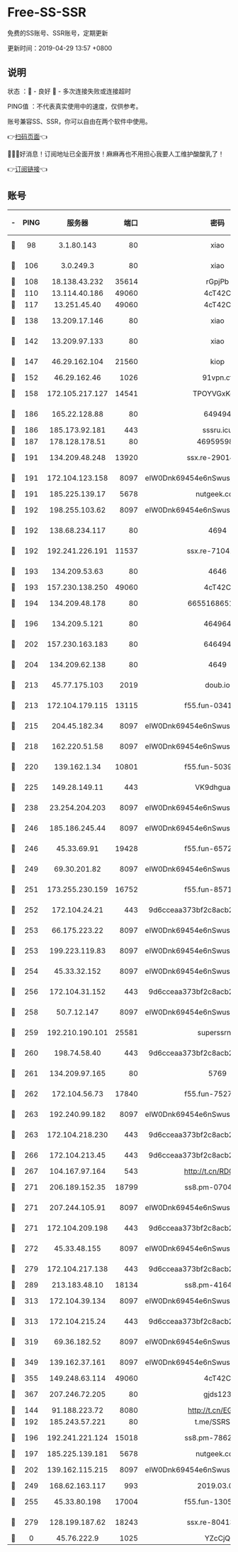 # Free-SS-SSR

免费的SS账号、SSR账号，定期更新

更新时间：2019-04-29 13:57 +0800

## 说明

状态     ：🙂 - 良好 🙁 - 多次连接失败或连接超时

PING值   ：不代表真实使用中的速度，仅供参考。

账号兼容SS、SSR，你可以自由在两个软件中使用。

👉[扫码页面](https://liesauer.github.io/Free-SS-SSR/)👈

🎉🎉🎉好消息！订阅地址已全面开放！麻麻再也不用担心我要人工维护酸酸乳了！

👉[订阅链接](https://www.liesauer.net/yogurt/subscribe?ACCESS_TOKEN=DAYxR3mMaZAsaqUb)👈

## 账号

|-|PING|服务器|端口|密码|加密方式|区域|
|:----:|:----:|:-----:|-----:|:----:|:----:|:----:|
|🙂|98|3.1.80.143|80|xiao|aes-128-ctr|SG|
|🙂|106|3.0.249.3|80|xiao|aes-128-ctr|SG|
|🙂|108|18.138.43.232|35614|rGpjPb|rc4-md5|SG|
|🙂|110|13.114.40.186|49060|4cT42C|chacha20|JP|
|🙂|117|13.251.45.40|49060|4cT42C|chacha20|SG|
|🙂|138|13.209.17.146|80|xiao|aes-128-ctr|KR|
|🙂|142|13.209.97.133|80|xiao|aes-128-ctr|KR|
|🙂|147|46.29.162.104|21560|kiop|aes-128-ctr|RU|
|🙂|152|46.29.162.46|1026|91vpn.cf|rc4-md5|RU|
|🙂|158|172.105.217.127|14541|TPOYVGxKglpi|aes-256-cfb|JP|
|🙂|186|165.22.128.88|80|649494|aes-256-cfb|US|
|🙂|186|185.173.92.181|443|sssru.icu|rc4-md5|RU|
|🙂|187|178.128.178.51|80|469595985|chacha20|US|
|🙂|191|134.209.48.248|13920|ssx.re-29014599|aes-256-cfb|US|
|🙂|191|172.104.123.158|8097|eIW0Dnk69454e6nSwuspv9DmS201tQ0D|aes-256-cfb|JP|
|🙂|191|185.225.139.17|5678|nutgeek.com|rc4-md5|US|
|🙂|192|198.255.103.62|8097|eIW0Dnk69454e6nSwuspv9DmS201tQ0D|aes-256-cfb|US|
|🙂|192|138.68.234.117|80|4694|aes-256-cfb|US|
|🙂|192|192.241.226.191|11537|ssx.re-71041987|aes-256-cfb|US|
|🙂|193|134.209.53.63|80|4646|aes-256-cfb|US|
|🙂|193|157.230.138.250|49060|4cT42C|chacha20|US|
|🙂|194|134.209.48.178|80|6655168651651|aes-256-cfb|US|
|🙂|196|134.209.5.121|80|464964|aes-256-cfb|US|
|🙂|202|157.230.163.183|80|646494|aes-256-cfb|US|
|🙂|204|134.209.62.138|80|4649|aes-256-cfb|US|
|🙂|213|45.77.175.103|2019|doub.io|aes-128-ctr|SG|
|🙂|213|172.104.179.115|13115|f55.fun-03417536|aes-256-cfb|SG|
|🙂|215|204.45.182.34|8097|eIW0Dnk69454e6nSwuspv9DmS201tQ0D|aes-256-cfb|US|
|🙂|218|162.220.51.58|8097|eIW0Dnk69454e6nSwuspv9DmS201tQ0D|aes-256-cfb|US|
|🙂|220|139.162.1.34|10801|f55.fun-50393823|aes-256-cfb|SG|
|🙂|225|149.28.149.11|443|VK9dhgualsL|aes-256-cfb|SG|
|🙂|238|23.254.204.203|8097|eIW0Dnk69454e6nSwuspv9DmS201tQ0D|aes-256-cfb|US|
|🙂|246|185.186.245.44|8097|eIW0Dnk69454e6nSwuspv9DmS201tQ0D|aes-256-cfb|NL|
|🙂|246|45.33.69.91|19428|f55.fun-65720046|aes-256-cfb|US|
|🙂|249|69.30.201.82|8097|eIW0Dnk69454e6nSwuspv9DmS201tQ0D|aes-256-cfb|US|
|🙂|251|173.255.230.159|16752|f55.fun-85712456|aes-256-cfb|US|
|🙂|252|172.104.24.21|443|9d6cceaa373bf2c8acb22e60b6a58be6|aes-256-cfb|US|
|🙂|253|66.175.223.22|8097|eIW0Dnk69454e6nSwuspv9DmS201tQ0D|aes-256-cfb|US|
|🙂|253|199.223.119.83|8097|eIW0Dnk69454e6nSwuspv9DmS201tQ0D|aes-256-cfb|US|
|🙂|254|45.33.32.152|8097|eIW0Dnk69454e6nSwuspv9DmS201tQ0D|aes-256-cfb|US|
|🙂|256|172.104.31.152|443|9d6cceaa373bf2c8acb22e60b6a58be6|aes-256-cfb|US|
|🙂|258|50.7.12.147|8097|eIW0Dnk69454e6nSwuspv9DmS201tQ0D|aes-256-cfb|US|
|🙂|259|192.210.190.101|25581|superssrnet|aes-256-cfb|US|
|🙂|260|198.74.58.40|443|9d6cceaa373bf2c8acb22e60b6a58be6|aes-256-cfb|US|
|🙂|261|134.209.97.165|80|5769|aes-256-cfb|SG|
|🙂|262|172.104.56.73|17840|f55.fun-75279509|aes-256-cfb|SG|
|🙂|263|192.240.99.182|8097|eIW0Dnk69454e6nSwuspv9DmS201tQ0D|aes-256-cfb|US|
|🙂|263|172.104.218.230|443|9d6cceaa373bf2c8acb22e60b6a58be6|aes-256-cfb|US|
|🙂|266|172.104.213.45|443|9d6cceaa373bf2c8acb22e60b6a58be6|aes-256-cfb|US|
|🙂|267|104.167.97.164|543|http://t.cn/RD0D7sx|rc4-md5|CA|
|🙂|271|206.189.152.35|18799|ss8.pm-07046338|aes-256-cfb|SG|
|🙂|271|207.244.105.91|8097|eIW0Dnk69454e6nSwuspv9DmS201tQ0D|aes-256-cfb|US|
|🙂|271|172.104.209.198|443|9d6cceaa373bf2c8acb22e60b6a58be6|aes-256-cfb|US|
|🙂|272|45.33.48.155|8097|eIW0Dnk69454e6nSwuspv9DmS201tQ0D|aes-256-cfb|US|
|🙂|279|172.104.217.138|443|9d6cceaa373bf2c8acb22e60b6a58be6|aes-256-cfb|US|
|🙂|289|213.183.48.10|18134|ss8.pm-41643854|rc4-md5|RU|
|🙂|313|172.104.39.134|8097|eIW0Dnk69454e6nSwuspv9DmS201tQ0D|aes-256-cfb|SG|
|🙂|313|172.104.215.24|443|9d6cceaa373bf2c8acb22e60b6a58be6|aes-256-cfb|US|
|🙂|319|69.36.182.52|8097|eIW0Dnk69454e6nSwuspv9DmS201tQ0D|aes-256-cfb|US|
|🙂|349|139.162.37.161|8097|eIW0Dnk69454e6nSwuspv9DmS201tQ0D|aes-256-cfb|SG|
|🙂|355|149.248.63.114|49060|4cT42C|chacha20|CA|
|🙂|367|207.246.72.205|80|gjds123|aes-256-cfb|US|
|🙂|144|91.188.223.72|8080|http://t.cn/EGJIyrl|rc4-md5|RU|
|🙂|192|185.243.57.221|80|t.me/SSRSUB|rc4-md5|US|
|🙂|196|192.241.221.124|15018|ss8.pm-78627570|aes-256-cfb|US|
|🙂|197|185.225.139.181|5678|nutgeek.com|rc4-md5|US|
|🙂|202|139.162.115.215|8097|eIW0Dnk69454e6nSwuspv9DmS201tQ0D|aes-256-cfb|JP|
|🙂|249|168.62.163.117|993|2019.03.07|rc4-md5|US|
|🙂|255|45.33.80.198|17004|f55.fun-13055588|aes-256-cfb|US|
|🙂|279|128.199.187.62|18243|ssx.re-80413922|aes-256-cfb|SG|
|🙁|0|45.76.222.9|1025|YZcCjQ|rc4-md5|JP|
